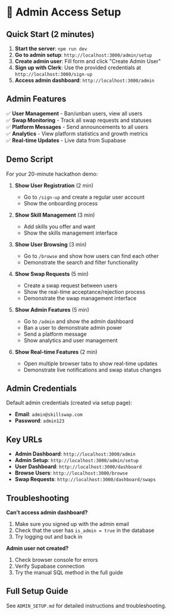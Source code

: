 # 🔐 Admin Access Setup

## Quick Start (2 minutes)

1. **Start the server**: `npm run dev`
2. **Go to admin setup**: `http://localhost:3000/admin/setup`
3. **Create admin user**: Fill form and click "Create Admin User"
4. **Sign up with Clerk**: Use the provided credentials at `http://localhost:3000/sign-up`
5. **Access admin dashboard**: `http://localhost:3000/admin`

## Admin Features

✅ **User Management** - Ban/unban users, view all users  
✅ **Swap Monitoring** - Track all swap requests and statuses  
✅ **Platform Messages** - Send announcements to all users  
✅ **Analytics** - View platform statistics and growth metrics  
✅ **Real-time Updates** - Live data from Supabase  

## Demo Script

For your 20-minute hackathon demo:

1. **Show User Registration** (2 min)
   - Go to `/sign-up` and create a regular user account
   - Show the onboarding process

2. **Show Skill Management** (3 min)
   - Add skills you offer and want
   - Show the skills management interface

3. **Show User Browsing** (3 min)
   - Go to `/browse` and show how users can find each other
   - Demonstrate the search and filter functionality

4. **Show Swap Requests** (5 min)
   - Create a swap request between users
   - Show the real-time acceptance/rejection process
   - Demonstrate the swap management interface

5. **Show Admin Features** (5 min)
   - Go to `/admin` and show the admin dashboard
   - Ban a user to demonstrate admin power
   - Send a platform message
   - Show analytics and user management

6. **Show Real-time Features** (2 min)
   - Open multiple browser tabs to show real-time updates
   - Demonstrate live notifications and swap status changes

## Admin Credentials

Default admin credentials (created via setup page):
- **Email**: `admin@skillswap.com`
- **Password**: `admin123`

## Key URLs

- **Admin Dashboard**: `http://localhost:3000/admin`
- **Admin Setup**: `http://localhost:3000/admin/setup`
- **User Dashboard**: `http://localhost:3000/dashboard`
- **Browse Users**: `http://localhost:3000/browse`
- **Swap Requests**: `http://localhost:3000/dashboard/swaps`

## Troubleshooting

**Can't access admin dashboard?**
1. Make sure you signed up with the admin email
2. Check that the user has `is_admin = true` in the database
3. Try logging out and back in

**Admin user not created?**
1. Check browser console for errors
2. Verify Supabase connection
3. Try the manual SQL method in the full guide

## Full Setup Guide

See `ADMIN_SETUP.md` for detailed instructions and troubleshooting. 